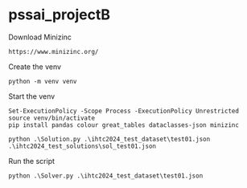 # pssai_projectB
Download Minizinc
```
https://www.minizinc.org/
```

Create the venv
```
python -m venv venv
```
Start the venv
```
Set-ExecutionPolicy -Scope Process -ExecutionPolicy Unrestricted
source venv/bin/activate
pip install pandas colour great_tables dataclasses-json minizinc

python .\Solution.py .\ihtc2024_test_dataset\test01.json .\ihtc2024_test_solutions\sol_test01.json
```

Run the script
```
python .\Solver.py .\ihtc2024_test_dataset\test01.json

```